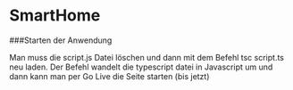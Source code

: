 # SmartHome

###Starten der Anwendung 

Man muss die script.js Datei löschen und dann mit dem Befehl tsc script.ts neu laden. Der Befehl wandelt die typescript datei in Javascript um und dann kann man per Go Live die Seite starten (bis jetzt)
